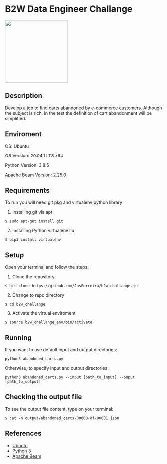 # B2W Data Engineer Challange

<img src="https://upload.wikimedia.org/wikipedia/commons/e/e3/B2W_Digital_logo.png?raw=true" width="200" height="200"/>

## Description

Develop a job to find carts abandoned by e-commerce customers. Although the subject is rich, in the test the definition of cart abandonment will be simplified.

## Enviroment

OS: Ubuntu

OS Version: 20.04.1 LTS x64

Python Version: 3.8.5

Apache Beam Version: 2.25.0

## Requirements

To run you will need git pkg and virtualenv python library

1. Installing git via apt

```
$ sudo apt-get install git
```
2. Installing Python virtualenv lib

```
$ pip3 install virtualenv
```

## Setup

Open your terminal and follow the steps:

1. Clone the repository:

```
$ git clone https://github.com/JnsFerreira/b2w_challange.git
```

2. Change to repo directory
```
$ cd b2w_challange
```

3. Activate the virtual enviroment
```
$ source b2w_challange_env/bin/activate
```

## Running

If you want to use default input and output directories:

```
python3 abandoned_carts.py
```

Otherwise, to specify input and output directories:

```
python3 abandoned_carts.py --input [path_to_input] --ouput [path_to_output]
```

## Checking the output file

To see the output file content, type on your terminal:

```
$ cat -n output/abandoned_carts-00000-of-00001.json
```

## References

* [Ubuntu](https://ubuntu.com/)
* [Python 3](https://www.python.org/about/)
* [Apache Beam](https://beam.apache.org/)
